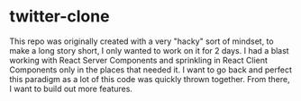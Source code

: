 # twitter-clone

This repo was originally created with a very "hacky" sort of mindset, to make a long story short, I only wanted to work on it for 2 days. I had a blast working with React Server Components and sprinkling in React Client Components only in the places that needed it. I want to go back and perfect this paradigm as a lot of this code was quickly thrown together. From there, I want to build out more features.

